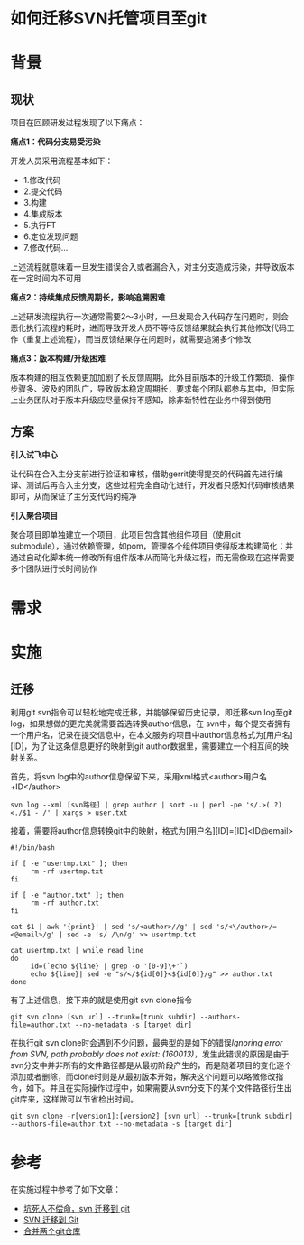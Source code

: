 如何迁移SVN托管项目至git
========================

# 背景
## 现状
项目在回顾研发过程发现了以下痛点：

**痛点1：代码分支易受污染**

开发人员采用流程基本如下：
- 1.修改代码
- 2.提交代码
- 3.构建
- 4.集成版本
- 5.执行FT
- 6.定位发现问题
- 7.修改代码...

上述流程就意味着一旦发生错误合入或者漏合入，对主分支造成污染，并导致版本在一定时间内不可用

**痛点2：持续集成反馈周期长，影响追溯困难**

上述研发流程执行一次通常需要2～3小时，一旦发现合入代码存在问题时，则会恶化执行流程的耗时，进而导致开发人员不等待反馈结果就会执行其他修改代码工作（重复上述流程），而当反馈结果存在问题时，就需要追溯多个修改

**痛点3：版本构建/升级困难**

版本构建的相互依赖更加加剧了长反馈周期，此外目前版本的升级工作繁琐、操作步骤多、波及的团队广，导致版本稳定周期长，要求每个团队都参与其中，但实际上业务团队对于版本升级应尽量保持不感知，除非新特性在业务中得到使用

## 方案
**引入试飞中心**

让代码在合入主分支前进行验证和审核，借助gerrit使得提交的代码首先进行编译、测试后再合入主分支，这些过程完全自动化进行，开发者只感知代码审核结果即可，从而保证了主分支代码的纯净

**引入聚合项目**

聚合项目即单独建立一个项目，此项目包含其他组件项目（使用git submodule），通过依赖管理，如pom，管理各个组件项目使得版本构建简化；并通过自动化脚本统一修改所有组件版本从而简化升级过程，而无需像现在这样需要多个团队进行长时间协作

# 需求

# 实施

## 迁移
利用git svn指令可以轻松地完成迁移，并能够保留历史记录，即迁移svn log至git log，如果想做的更完美就需要首选转换author信息，在 svn中，每个提交者拥有一个用户名，记录在提交信息中，在本文服务的项目中author信息格式为[用户名][ID]，为了让这条信息更好的映射到git author数据里，需要建立一个相互间的映射关系。

首先，将svn log中的author信息保留下来，采用xml格式\<author\>用户名+ID\</author\>
```
svn log --xml [svn路径] | grep author | sort -u | perl -pe 's/.>(.?)<./$1 - /' | xargs > user.txt
```
接着，需要将author信息转换git中的映射，格式为[用户名][ID]=[ID]\<ID@email\>

```
#!/bin/bash

if [ -e "usertmp.txt" ]; then
     rm -rf usertmp.txt
fi

if [ -e "author.txt" ]; then
     rm -rf author.txt
fi

cat $1 | awk '{print}' | sed 's/<author>//g' | sed 's/<\/author>/=<@email>/g' | sed -e 's/ /\n/g' >> usertmp.txt
 
cat usertmp.txt | while read line
do
     id=(`echo ${line} | grep -o '[0-9]\+'`)
     echo ${line}| sed -e "s/</${id[0]}<${id[0]}/g" >> author.txt
done
```

有了上述信息，接下来的就是使用git svn clone指令

```
git svn clone [svn url] --trunk=[trunk subdir] --authors-file=author.txt --no-metadata -s [target dir]
```

在执行git svn clone时会遇到不少问题，最典型的是如下的错误*Ignoring error from SVN, path probably does not exist: (160013)*，发生此错误的原因是由于svn分支中并非所有的文件路径都是从最初阶段产生的，而是随着项目的变化逐个添加或者删除，而clone时则是从最初版本开始，解决这个问题可以略微修改指令，如下。并且在实际操作过程中，如果需要从svn分支下的某个文件路径衍生出git库来，这样做可以节省检出时间。

```
git svn clone -r[version1]:[version2] [svn url] --trunk=[trunk subdir] --authors-file=author.txt --no-metadata -s [target dir]
```

# 参考
在实施过程中参考了如下文章：

- [坑死人不偿命，svn 迁移到 git](http://blog.csdn.net/cctt_1/article/details/41317419)
- [SVN 迁移到 Git](http://blog.csdn.net/lhzhang1985/article/details/6294223)
- [合并两个git仓库](http://blog.csdn.net/gouboft/article/details/8450696)
